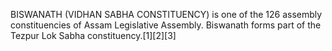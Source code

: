 BISWANATH (VIDHAN SABHA CONSTITUENCY) is one of the 126 assembly constituencies of Assam Legislative Assembly. Biswanath forms part of the Tezpur Lok Sabha constituency.[1][2][3]
